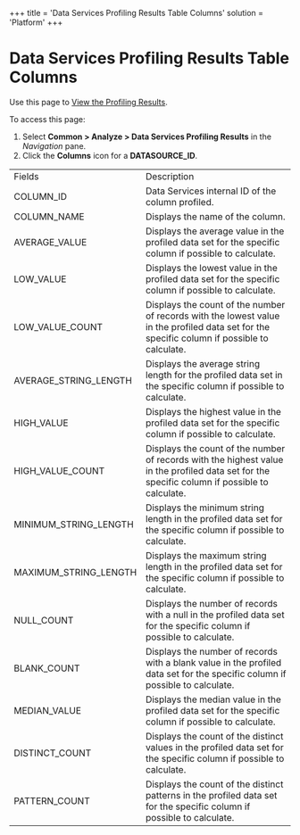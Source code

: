 +++
title = 'Data Services Profiling Results Table Columns'
solution = 'Platform'
+++

# Data Services Profiling Results Table Columns

<div class="use">

Use this page to [View the Profiling
Results](../Use_Cases/View_the_Profiling_Results).

</div>

To access this page:

1.  Select <span style="font-weight: bold;">Common \> Analyze \> Data
    Services Profiling Results</span> in the
    <span style="font-style: italic;">Navigation</span> pane.
2.  Click the <span style="font-weight: bold;">Columns</span> icon for a
    <span style="font-weight: bold;">DATASOURCE\_ID</span>.

|                         |                                                                                                                                               |
| ----------------------- | --------------------------------------------------------------------------------------------------------------------------------------------- |
| Fields                  | Description                                                                                                                                   |
| COLUMN\_ID              | Data Services internal ID of the column profiled.                                                                                             |
| COLUMN\_NAME            | Displays the name of the column.                                                                                                              |
| AVERAGE\_VALUE          | Displays the average value in the profiled data set for the specific column if possible to calculate.                                         |
| LOW\_VALUE              | Displays the lowest value in the profiled data set for the specific column if possible to calculate.                                          |
| LOW\_VALUE\_COUNT       | Displays the count of the number of records with the lowest value in the profiled data set for the specific column if possible to calculate.  |
| AVERAGE\_STRING\_LENGTH | Displays the average string length for the profiled data set in the specific column if possible to calculate.                                 |
| HIGH\_VALUE             | Displays the highest value in the profiled data set for the specific column if possible to calculate.                                         |
| HIGH\_VALUE\_COUNT      | Displays the count of the number of records with the highest value in the profiled data set for the specific column if possible to calculate. |
| MINIMUM\_STRING\_LENGTH | Displays the minimum string length in the profiled data set for the specific column if possible to calculate.                                 |
| MAXIMUM\_STRING\_LENGTH | Displays the maximum string length in the profiled data set for the specific column if possible to calculate.                                 |
| NULL\_COUNT             | Displays the number of records with a null in the profiled data set for the specific column if possible to calculate.                         |
| BLANK\_COUNT            | Displays the number of records with a blank value in the profiled data set for the specific column if possible to calculate.                  |
| MEDIAN\_VALUE           | Displays the median value in the profiled data set for the specific column if possible to calculate.                                          |
| DISTINCT\_COUNT         | Displays the count of the distinct values in the profiled data set for the specific column if possible to calculate.                          |
| PATTERN\_COUNT          | Displays the count of the distinct patterns in the profiled data set for the specific column if possible to calculate.                        |
